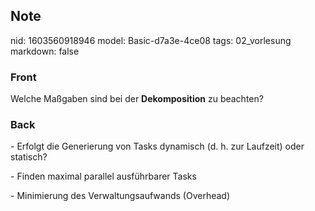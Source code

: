 ## Note
nid: 1603560918946
model: Basic-d7a3e-4ce08
tags: 02_vorlesung
markdown: false

### Front
<p>Welche Maßgaben sind bei der <b>Dekomposition</b> zu beachten?

### Back
<p>- Erfolgt die Generierung von Tasks dynamisch (d. h. zur
Laufzeit) oder statisch?
<p>- Finden maximal parallel ausführbarer Tasks
<p>- Minimierung des Verwaltungsaufwands (Overhead)
